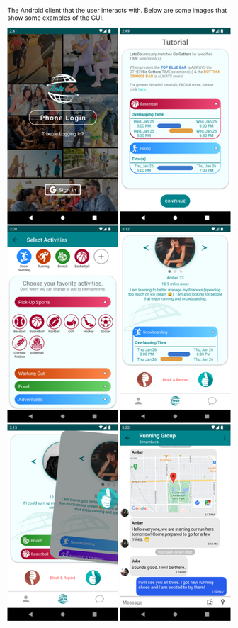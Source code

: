 The Android client that the user interacts with. Below are some images that show some examples of the GUI.

<img src="images/home_screen.png" alt="Logo" width="250"> <img src="images/tutorial.png" alt="Logo" width="250"> <img src="images/activities.png" alt="Logo" width="250">
<img src="images/user_card.png" alt="Logo" width="250"> <img src="images/swiping.png" alt="Logo" width="250"> <img src="images/chat_room.png" alt="Logo" width="250"> 
